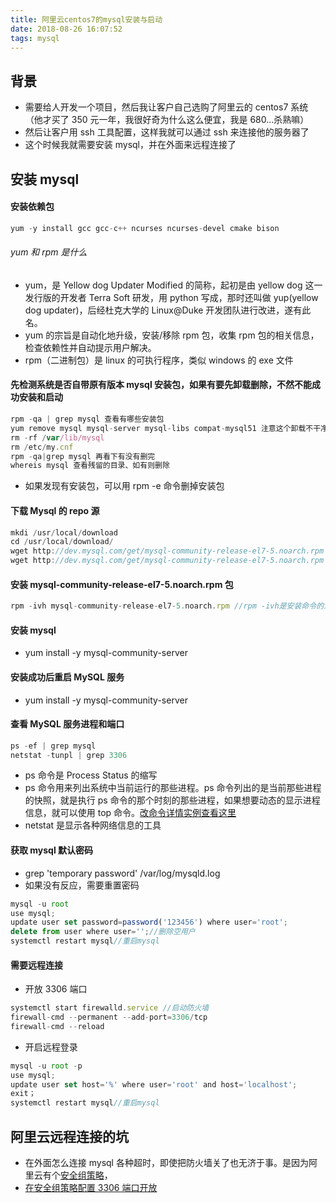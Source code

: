 ```yaml
---
title: 阿里云centos7的mysql安装与启动
date: 2018-08-26 16:07:52
tags: mysql
---
```


## 背景

- 需要给人开发一个项目，然后我让客户自己选购了阿里云的 centos7 系统（他才买了 350 元一年，我很好奇为什么这么便宜，我是 680...杀熟嘛）
- 然后让客户用 ssh 工具配置，这样我就可以通过 ssh 来连接他的服务器了
- 这个时候我就需要安装 mysql，并在外面来远程连接了

## 安装 mysql

#### 安装依赖包

```javascript
yum -y install gcc gcc-c++ ncurses ncurses-devel cmake bison
```

###### yum 和 rpm 是什么

- yum，是 Yellow dog Updater Modified 的简称，起初是由 yellow dog 这一发行版的开发者 Terra Soft 研发，用 python 写成，那时还叫做 yup(yellow dog updater)，后经杜克大学的 Linux@Duke 开发团队进行改进，遂有此名。
- yum 的宗旨是自动化地升级，安装/移除 rpm 包，收集 rpm 包的相关信息，检查依赖性并自动提示用户解决。
- rpm（二进制包）是 linux 的可执行程序，类似 windows 的 exe 文件

#### 先检测系统是否自带原有版本 mysql 安装包，如果有要先卸载删除，不然不能成功安装和启动

```javascript
rpm -qa | grep mysql 查看有哪些安装包
yum remove mysql mysql-server mysql-libs compat-mysql51 注意这个卸载不干净
rm -rf /var/lib/mysql
rm /etc/my.cnf
rpm -qa|grep mysql 再看下有没有删完
whereis mysql 查看残留的目录、如有则删除
```

- 如果发现有安装包，可以用 rpm -e 命令删掉安装包

#### 下载 Mysql 的 repo 源

```javascript
mkdi /usr/local/download
cd /usr/local/download/
wget http://dev.mysql.com/get/mysql-community-release-el7-5.noarch.rpm
wget http://dev.mysql.com/get/mysql-community-release-el7-5.noarch.rpm
```

#### 安装 mysql-community-release-el7-5.noarch.rpm 包

```javascript
rpm -ivh mysql-community-release-el7-5.noarch.rpm //rpm -ivh是安装命令的意思
```

#### 安装 mysql

- yum install -y mysql-community-server

#### 安装成功后重启 MySQL 服务

- yum install -y mysql-community-server

#### 查看 MySQL 服务进程和端口

```javascript
ps -ef | grep mysql
netstat -tunpl | grep 3306
```

- ps 命令是 Process Status 的缩写
- ps 命令用来列出系统中当前运行的那些进程。ps 命令列出的是当前那些进程的快照，就是执行 ps 命令的那个时刻的那些进程，如果想要动态的显示进程信息，就可以使用 top 命令。[改命令详情实例查看这里](https://linuxtools-rst.readthedocs.io/zh_CN/latest/tool/ps.html#id7)
- netstat 是显示各种网络信息的工具

#### 获取 mysql 默认密码

- grep 'temporary password' /var/log/mysqld.log
- 如果没有反应，需要重置密码

```javascript
mysql -u root
use mysql;
update user set password=password('123456') where user='root';
delete from user where user='';//删除空用户
systemctl restart mysql//重启mysql
```

#### 需要远程连接

- 开放 3306 端口

```javascript
systemctl start firewalld.service //启动防火墙
firewall-cmd --permanent --add-port=3306/tcp
firewall-cmd --reload
```

- 开启远程登录

```javascript
mysql -u root -p
use mysql;
update user set host='%' where user='root' and host='localhost';
exit；
systemctl restart mysql//重启mysql
```

## 阿里云远程连接的坑

- 在外面怎么连接 mysql 各种超时，即使把防火墙关了也无济于事。是因为阿里云有个[安全组策略](https://help.aliyun.com/document_detail/25471.html)，
- [在安全组策略配置 3306 端口开放](https://blog.csdn.net/u010955892/article/details/72774920)
